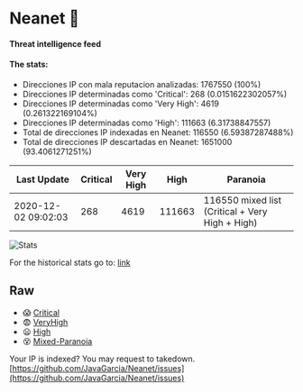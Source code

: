 # Neanet :hocho:
#### Threat intelligence feed
#### The stats:

- Direcciones IP con mala reputacion analizadas: 1767550 (100%)
- Direcciones IP determinadas como 'Critical':  268 (0.0151622302057%)
- Direcciones IP determinadas como 'Very High':  4619 (0.261322169104%)
- Direcciones IP determinadas como 'High':  111663 (6.31738847557)
- Total de direcciones IP indexadas en Neanet:  116550 (6.59387287488%)
- Total de direcciones IP descartadas en Neanet:  1651000 (93.4061271251%)

| Last Update | Critical | Very High | High | Paranoia |
| --- | --- | --- | --- | --- |
| 2020-12-02 09:02:03 | 268 | 4619 | 111663 | 116550 mixed list (Critical + Very High + High)|

![Stats](https://docs.google.com/spreadsheets/d/e/2PACX-1vSnaNMIXVabIpDJjufMlzH7poXnshF3mgd8Is1g9ytUEzVsP5my4Trn8f-xkoLLQ38xpL3HtmUexLo6/pubchart?oid=501124687&format=image)

For the historical stats go to: [link](/stats.csv)
## Raw
- :scream: [Critical](https://raw.githubusercontent.com/JavaGarcia/Neanet/master/blacklists/neanet_critical.txt)
- :fearful: [VeryHigh](https://raw.githubusercontent.com/JavaGarcia/Neanet/master/blacklists/neanet_veryHigh.txtt)
- :frowning: [High](https://raw.githubusercontent.com/JavaGarcia/Neanet/master/blacklists/neanet_high.txt)
- :dizzy_face: [Mixed-Paranoia](https://raw.githubusercontent.com/JavaGarcia/Neanet/master/blacklists/neanet_all.txt)


Your IP is indexed? You may request to takedown. [https://github.com/JavaGarcia/Neanet/issues](https://github.com/JavaGarcia/Neanet/issues)











































































































































































































































































































































































































































































































































































































































































































































































































































































































































































































































































































































































































































































































































































































































































































































































































































































































































































































































































































































































































































































































































































































































































































































































































































































































































































































































